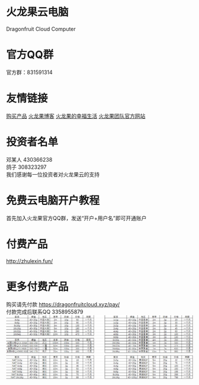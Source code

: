 # 火龙果云电脑 
Dragonfruit Cloud Computer
# 官方QQ群
官方群：831591314
# 友情链接
[购买产品](http://zhulexin.fun/)
[火龙果博客](https://blog.dragonfruitcloud.xyz)
[火龙果的幸福生活](https://dragonfruitcloud.xyz)
[火龙果团队官方网站](https://jyh666.fun)
# 投资者名单
邓某人 430366238 \
鸽子 308323297 \
我们感谢每一位投资者对火龙果云的支持
# 免费云电脑开户教程
首先加入火龙果官方QQ群，发送“开户+用户名”即可开通账户
# 付费产品
http://zhulexin.fun/
# 更多付费产品
购买请先付款 https://dragonfruitcloud.xyz/pay/ \
付款完成后联系QQ 3358955879
![avatar](abc.PNG)
